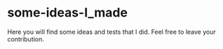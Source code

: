 # some-ideas-I_made
Here you will find some ideas and tests that I did. Feel free to leave your contribution.
